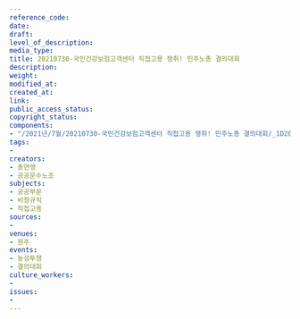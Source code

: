 ```yaml
---
reference_code: 
date: 
draft: 
level_of_description: 
media_type: 
title: 20210730-국민건강보험고객센터 직접고용 쟁취! 민주노총 결의대회
description: 
weight: 
modified_at: 
created_at: 
link: 
public_access_status: 
copyright_status: 
components:
- "/2021년/7월/20210730-국민건강보험고객센터 직접고용 쟁취! 민주노총 결의대회/_1D20315.jpg"
tags:
- 
creators:
- 총연맹
- 공공운수노조
subjects:
- 공공부문
- 비정규직
- 직접고용
sources:
- 
venues:
- 원주
events:
- 농성투쟁
- 결의대회
culture_workers:
- 
issues:
- 
---
```

